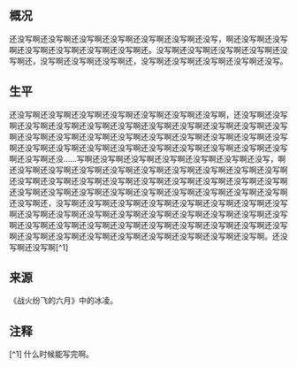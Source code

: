 ## 概况
还没写啊还没写啊还没写啊还没写啊还没写啊还没写啊还没写，啊还没写啊还没写啊还没写啊还没写啊还没写啊还没写啊还。没写啊还没写啊还没写啊还没写啊还没写啊还，没写啊还没写啊还没写啊还，没写啊还没写啊还没写啊还没写啊还没写。

## 生平
还没写啊还没写啊还没写啊还没写啊还没写啊还没写啊还没写啊，还没写啊还没写啊还没写啊还没写啊还没写啊还没写啊还没写啊还没写啊还没写啊还没写啊还没写啊还没写啊还没写啊还没写啊还没写啊还没写啊还没写啊还没写啊还没写啊还没写啊还没写啊还没写啊还没写啊还没写啊还没写啊还没写啊还没写啊还没写啊还没写啊还没写啊还没……写啊还没写啊还没写啊还没写啊还没写啊还没写啊还没写，啊还没写啊还没写啊还没写啊还没写啊还没写啊还没写啊还没写啊还没写啊还没写啊还没写啊还没写啊还没写啊还没写啊还没写啊还没写啊还没写啊还没写啊还没写啊还没写啊还没写啊还没写啊还没写啊还没写啊还没写啊还没写啊还没写啊还没写啊还没写啊还，没写啊还没写啊还没写啊还没写啊还没写啊还没写啊还没写啊还没写啊还没写啊还没写啊还没写啊还没写啊还没写啊还没写啊还没写啊还没写啊还没写啊还没写啊还没写啊还没写啊还没写啊还没写啊还没写啊还没写啊还没写啊还没写啊还没写啊还没写啊还没写啊还没写啊还没写啊还没写啊还没写啊还没写啊。还没写啊还没写啊[^1]

## 来源
《战火纷飞的六月》中的冰凌。

## 注释
[^1] 什么时候能写完啊。
